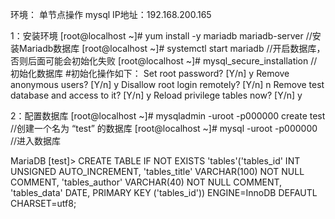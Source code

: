 环境：	单节点操作 mysql IP地址：192.168.200.165

1：安装环境
[root@localhost ~]# yum install -y mariadb mariadb-server	//安装Mariadb数据库
[root@localhost ~]# systemctl start mariadb			//开启数据库，否则后面可能会初始化失败
[root@localhost ~]# mysql_secure_installation			//初始化数据库
#初始化操作如下：
	Set root password? [Y/n] y
	Remove anonymous users? [Y/n] y
	Disallow root login remotely? [Y/n] n
	Remove test database and access to it? [Y/n] y
	Reload privilege tables now? [Y/n] y

2：配置数据库
[root@localhost ~]# mysqladmin -uroot -p000000 create test	//创建一个名为 “test” 的数据库
[root@localhost ~]# mysql -uroot -p000000			//进入数据库

MariaDB [test]> CREATE TABLE IF NOT EXISTS 'tables'('tables_id' INT UNSIGNED AUTO_INCREMENT, 'tables_title' VARCHAR(100) NOT NULL COMMENT, 'tables_author' VARCHAR(40) NOT NULL COMMENT, 'tables_data' DATE, PRIMARY KEY ('tables_id')) ENGINE=InnoDB DEFAUTL CHARSET=utf8;